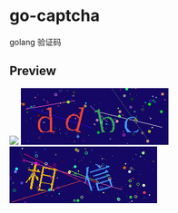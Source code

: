 # go-captcha
golang 验证码


## Preview
![](./previews/test.png)
![](./previews/test_1.png)
![](./previews/test_2.png)